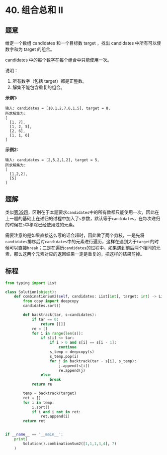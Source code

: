 # 40. 组合总和 II

## 题意

给定一个数组 candidates 和一个目标数 target ，找出 candidates 中所有可以使数字和为 target 的组合。

candidates 中的每个数字在每个组合中只能使用一次。

说明：

1.  所有数字（包括 target）都是正整数。
2.  解集不能包含重复的组合。 


**示例1:**

```
输入: candidates = [10,1,2,7,6,1,5], target = 8,
所求解集为:
[
  [1, 7],
  [1, 2, 5],
  [2, 6],
  [1, 1, 6]
]
```
**示例2:**
```
输入: candidates = [2,5,2,1,2], target = 5,
所求解集为:
[
  [1,2,2],
  [5]
]
```
## 题解

类似[第39题](https://github.com/hexsix/LeetCodeCN-Solutions/tree/master/Algorithms/0039.combinationSum)，区别在于本题要求`candidates`中的所有数都只能使用一次，因此在上一题的基础上在递归的过程中加入了`s`参数，默认等于`candidates`，在每次递归的时候在`s`中移除已经使用过的元素。

需要注意的是如果直接这么写的话会超时，因此做了两个剪枝，一是先将`candidates`排序后对`candidates`中的元素进行遍历，这样在遇到大于`target`的时候可以直接`break`；二是在遍历`candidates`的过程中，如果遇到前后两个相同的元素，那么这两个元素对应的返回结果一定是重复的，把这样的结果剪掉。

## 标程

```python
from typing import List

class Solution(object):
    def combinationSum2(self, candidates: List[int], target: int) -> List[List[int]]:
        from copy import deepcopy
        candidates.sort()

        def backtrack(tar, s=candidates):
            if tar == 0:
                return [[]]
            re = []
            for i in range(len(s)):
                if s[i] <= tar:
                    if i > 0 and s[i] == s[i - 1]:
                        continue
                    s_temp = deepcopy(s)
                    s_temp.pop(i)
                    for j in backtrack(tar - s[i], s_temp):
                        j.append(s[i])
                        re.append(j)
                else:
                    break
            return re

        temp = backtrack(target)
        ret = []
        for i in temp:
            i.sort()
            if i and i not in ret:
                ret.append(i)
        return ret


if __name__ == '__main__':
    print(
        Solution().combinationSum2([1,1,1,3,4], 7)
    )

```